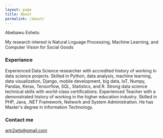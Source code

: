 ```yaml
---
layout: page
title: About
permalink: /about/
---
```


Abebawu Eshetu

My research interest is Natural Lnguage Processing, Machine Learning, and Computer Vision for Social Goods 

### Experiance

Experienced Data Science researcher with accredited history of working in data science projects. Skilled in Python, data analysis, machine learning, data visualization, Django, mobile development, big data, IoT, Numpy, Pandas, Keras, Tensorflow, SQL, Statistics, and R. Strong data science technical skills with world-class certifications.
Experienced Teacher with a demonstrated history of working in the higher education industry. Skilled in PHP, Java, .NET Framework, Network and System Administration. He has Master's degree in Information Technology. 
### Contact me

[wm2wts@gmail.com](mailto:wm2wts@gmail.com)

